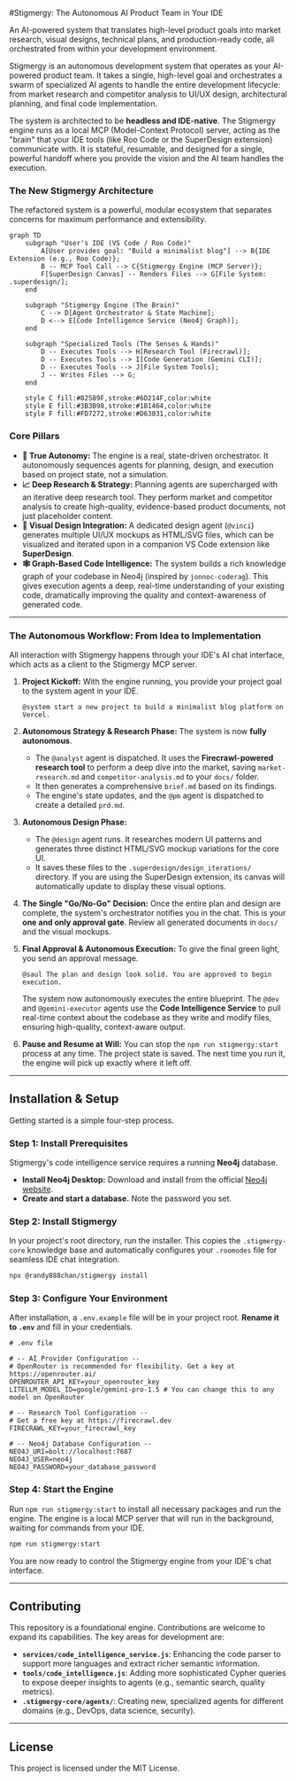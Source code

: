 #Stigmergy: The Autonomous AI Product Team in Your IDE

An AI-powered system that translates high-level product goals into market research, visual designs, technical plans, and production-ready code, all orchestrated from within your development environment.

Stigmergy is an autonomous development system that operates as your AI-powered product team. It takes a single, high-level goal and orchestrates a swarm of specialized AI agents to handle the entire development lifecycle: from market research and competitor analysis to UI/UX design, architectural planning, and final code implementation.

The system is architected to be **headless and IDE-native**. The Stigmergy engine runs as a local MCP (Model-Context Protocol) server, acting as the "brain" that your IDE tools (like Roo Code or the SuperDesign extension) communicate with. It is stateful, resumable, and designed for a single, powerful handoff where you provide the vision and the AI team handles the execution.

### The New Stigmergy Architecture

The refactored system is a powerful, modular ecosystem that separates concerns for maximum performance and extensibility.

```mermaid
graph TD
    subgraph "User's IDE (VS Code / Roo Code)"
        A[User provides goal: "Build a minimalist blog"] --> B{IDE Extension (e.g., Roo Code)};
        B -- MCP Tool Call --> C{Stigmergy Engine (MCP Server)};
        F[SuperDesign Canvas] -- Renders Files --> G[File System: .superdesign/];
    end

    subgraph "Stigmergy Engine (The Brain)"
        C --> D[Agent Orchestrator & State Machine];
        D <--> E[Code Intelligence Service (Neo4j Graph)];
    end

    subgraph "Specialized Tools (The Senses & Hands)"
        D -- Executes Tools --> H[Research Tool (Firecrawl)];
        D -- Executes Tools --> I[Code Generation (Gemini CLI)];
        D -- Executes Tools --> J[File System Tools];
        J -- Writes Files --> G;
    end

    style C fill:#82589F,stroke:#6D214F,color:white
    style E fill:#3B3B98,stroke:#1B1464,color:white
    style F fill:#FD7272,stroke:#D63031,color:white
```

### Core Pillars

*   **🧠 True Autonomy:** The engine is a real, state-driven orchestrator. It autonomously sequences agents for planning, design, and execution based on project state, not a simulation.
*   **📈 Deep Research & Strategy:** Planning agents are supercharged with an iterative deep research tool. They perform market and competitor analysis to create high-quality, evidence-based product documents, not just placeholder content.
*   **🎨 Visual Design Integration:** A dedicated design agent (`@vinci`) generates multiple UI/UX mockups as HTML/SVG files, which can be visualized and iterated upon in a companion VS Code extension like **SuperDesign**.
*   **🕸️ Graph-Based Code Intelligence:** The system builds a rich knowledge graph of your codebase in Neo4j (inspired by `jonnoc-coderag`). This gives execution agents a deep, real-time understanding of your existing code, dramatically improving the quality and context-awareness of generated code.

---

### The Autonomous Workflow: From Idea to Implementation

All interaction with Stigmergy happens through your IDE's AI chat interface, which acts as a client to the Stigmergy MCP server.

1.  **Project Kickoff:** With the engine running, you provide your project goal to the system agent in your IDE.
    ```
    @system start a new project to build a minimalist blog platform on Vercel.
    ```

2.  **Autonomous Strategy & Research Phase:** The system is now **fully autonomous**.
    *   The `@analyst` agent is dispatched. It uses the **Firecrawl-powered research tool** to perform a deep dive into the market, saving `market-research.md` and `competitor-analysis.md` to your `docs/` folder.
    *   It then generates a comprehensive `brief.md` based on its findings.
    *   The engine's state updates, and the `@pm` agent is dispatched to create a detailed `prd.md`.

3.  **Autonomous Design Phase:**
    *   The `@design` agent runs. It researches modern UI patterns and generates three distinct HTML/SVG mockup variations for the core UI.
    *   It saves these files to the `.superdesign/design_iterations/` directory. If you are using the SuperDesign extension, its canvas will automatically update to display these visual options.

4.  **The Single "Go/No-Go" Decision:** Once the entire plan and design are complete, the system's orchestrator notifies you in the chat. This is your **one and only approval gate**. Review all generated documents in `docs/` and the visual mockups.

5.  **Final Approval & Autonomous Execution:** To give the final green light, you send an approval message.
    ```
    @saul The plan and design look solid. You are approved to begin execution.
    ```
    The system now autonomously executes the entire blueprint. The `@dev` and `@gemini-executor` agents use the **Code Intelligence Service** to pull real-time context about the codebase as they write and modify files, ensuring high-quality, context-aware output.

6.  **Pause and Resume at Will:** You can stop the `npm run stigmergy:start` process at any time. The project state is saved. The next time you run it, the engine will pick up exactly where it left off.

---

## Installation & Setup

Getting started is a simple four-step process.

### Step 1: Install Prerequisites

Stigmergy's code intelligence service requires a running **Neo4j** database.
*   **Install Neo4j Desktop:** Download and install from the official [Neo4j website](https://neo4j.com/download/).
*   **Create and start a database.** Note the password you set.

### Step 2: Install Stigmergy

In your project's root directory, run the installer. This copies the `.stigmergy-core` knowledge base and automatically configures your `.roomodes` file for seamless IDE chat integration.

```bash
npx @randy888chan/stigmergy install
```

### Step 3: Configure Your Environment

After installation, a `.env.example` file will be in your project root. **Rename it to `.env`** and fill in your credentials.

```
# .env file

# -- AI Provider Configuration --
# OpenRouter is recommended for flexibility. Get a key at https://openrouter.ai/
OPENROUTER_API_KEY=your_openrouter_key
LITELLM_MODEL_ID=google/gemini-pro-1.5 # You can change this to any model on OpenRouter

# -- Research Tool Configuration --
# Get a free key at https://firecrawl.dev
FIRECRAWL_KEY=your_firecrawl_key

# -- Neo4j Database Configuration --
NEO4J_URI=bolt://localhost:7687
NEO4J_USER=neo4j
NEO4J_PASSWORD=your_database_password
```

### Step 4: Start the Engine

Run `npm run stigmergy:start` to install all necessary packages and run the engine. The engine is a local MCP server that will run in the background, waiting for commands from your IDE.

```bash
npm run stigmergy:start
```

You are now ready to control the Stigmergy engine from your IDE's chat interface.

---

## Contributing

This repository is a foundational engine. Contributions are welcome to expand its capabilities. The key areas for development are:
*   **`services/code_intelligence_service.js`**: Enhancing the code parser to support more languages and extract richer semantic information.
*   **`tools/code_intelligence.js`**: Adding more sophisticated Cypher queries to expose deeper insights to agents (e.g., semantic search, quality metrics).
*   **`.stigmergy-core/agents/`**: Creating new, specialized agents for different domains (e.g., DevOps, data science, security).

---

## License

This project is licensed under the MIT License.
